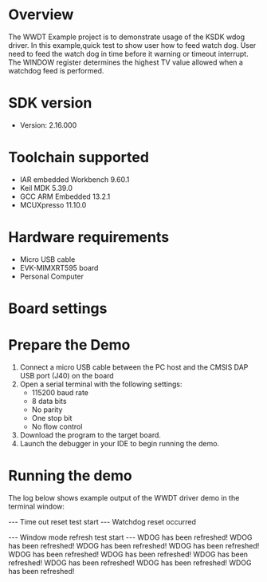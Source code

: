 Overview
========
The WWDT Example project is to demonstrate usage of the KSDK wdog driver.
In this example,quick test to show user how to feed watch dog.
User need to feed the watch dog in time before it warning or timeout interrupt.
The WINDOW register determines the highest TV value allowed when a watchdog feed is
performed. 

SDK version
===========
- Version: 2.16.000

Toolchain supported
===================
- IAR embedded Workbench  9.60.1
- Keil MDK  5.39.0
- GCC ARM Embedded  13.2.1
- MCUXpresso  11.10.0

Hardware requirements
=====================
- Micro USB cable
- EVK-MIMXRT595 board
- Personal Computer

Board settings
==============


Prepare the Demo
================
1.  Connect a micro USB cable between the PC host and the CMSIS DAP USB port (J40) on the board
2.  Open a serial terminal with the following settings:
    - 115200 baud rate
    - 8 data bits
    - No parity
    - One stop bit
    - No flow control
3.  Download the program to the target board.
4.  Launch the debugger in your IDE to begin running the demo.

Running the demo
================
The log below shows example output of the WWDT driver demo in the terminal window:

--- Time out reset test start ---
Watchdog reset occurred

--- Window mode refresh test start ---
 WDOG has been refreshed!
 WDOG has been refreshed!
 WDOG has been refreshed!
 WDOG has been refreshed!
 WDOG has been refreshed!
 WDOG has been refreshed!
 WDOG has been refreshed!
 WDOG has been refreshed!
 WDOG has been refreshed!
 WDOG has been refreshed!
